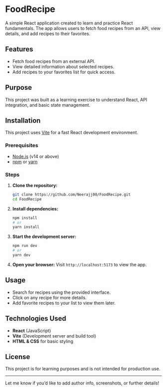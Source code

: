 # FoodRecipe

A simple React application created to learn and practice React fundamentals. The app allows users to fetch food recipes from an API, view details, and add recipes to their favorites.

## Features

- Fetch food recipes from an external API.
- View detailed information about selected recipes.
- Add recipes to your favorites list for quick access.

## Purpose

This project was built as a learning exercise to understand React, API integration, and basic state management.

## Installation

This project uses [Vite](https://vitejs.dev/) for a fast React development environment.

### Prerequisites

- [Node.js](https://nodejs.org/) (v14 or above)
- [npm](https://www.npmjs.com/) or [yarn](https://yarnpkg.com/)

### Steps

1. **Clone the repository:**
   ```bash
   git clone https://github.com/Neerajj00/FoodRecipe.git
   cd FoodRecipe
   ```

2. **Install dependencies:**
   ```bash
   npm install
   # or
   yarn install
   ```

3. **Start the development server:**
   ```bash
   npm run dev
   # or
   yarn dev
   ```

4. **Open your browser:**
   Visit `http://localhost:5173` to view the app.

## Usage

- Search for recipes using the provided interface.
- Click on any recipe for more details.
- Add favorite recipes to your list to view them later.

## Technologies Used

- **React** (JavaScript)
- **Vite** (Development server and build tool)
- **HTML & CSS** for basic styling

## License

This project is for learning purposes and is not intended for production use.

---

Let me know if you’d like to add author info, screenshots, or further details!
